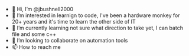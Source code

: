 - 👋 Hi, I’m @jbushnell2000
- 👀 I’m interested in learnign to code,  I've been a hardware monkey for 20+ years and it's time to learn the other side of IT
- 🌱 I’m currently learning not sure what direction to take yet, I can batch file and some c++
- 💞️ I’m looking to collaborate on automation tools
- 📫 How to reach me 

<!---
jbushnell2000/jbushnell2000 is a ✨ special ✨ repository because its `README.md` (this file) appears on your GitHub profile.
You can click the Preview link to take a look at your changes.
--->
